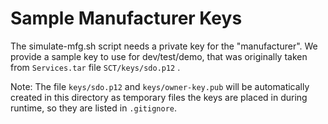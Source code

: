 # Sample Manufacturer Keys

The simulate-mfg.sh script needs a private key for the "manufacturer". We provide a sample key to use for dev/test/demo, that was originally taken from `Services.tar` file `SCT/keys/sdo.p12` .

Note: The file `keys/sdo.p12` and `keys/owner-key.pub` will be automatically created in this directory as temporary files the keys are placed in during runtime, so they are listed in `.gitignore`.
